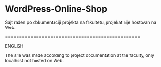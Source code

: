 # WordPress-Online-Shop

Sajt rađen po dokumentaciji projekta na fakultetu, projekat nije hostovan na Web.

================================================

ENGLISH

The site was made according to project documentation at the faculty, only localhost not hosted on Web.
